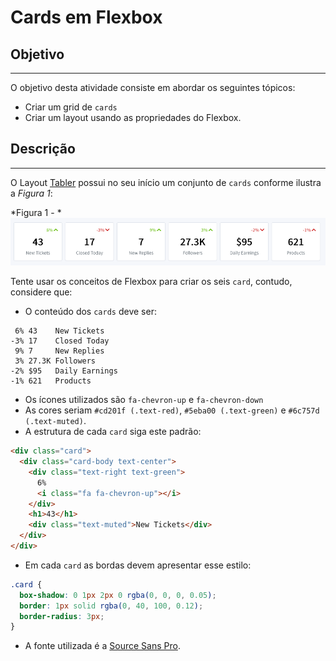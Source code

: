 # Cards em Flexbox

## Objetivo
---

O objetivo desta atividade consiste em abordar os seguintes tópicos:

- Criar um grid de `cards`
- Criar um layout usando as propriedades do Flexbox.
  
## Descrição
---
O Layout [Tabler](https://tabler.github.io/) possui no seu início um conjunto de `cards` conforme ilustra a *Figura 1*:
  
*Figura 1 - *<br>
![Stats](assets/layout.png)

Tente usar os conceitos de Flexbox para criar os seis `card`, contudo, considere que:

  * O conteúdo dos `cards` deve ser:

  ```
   6% 43    New Tickets
  -3% 17    Closed Today
   9% 7     New Replies
   3% 27.3K Followers
  -2% $95   Daily Earnings
  -1% 621   Products
  ```

  * Os ícones utilizados são `fa-chevron-up` e `fa-chevron-down`
  * As cores seriam `#cd201f (.text-red)`, `#5eba00 (.text-green)` e `#6c757d (.text-muted)`.
  * A estrutura de cada `card` siga este padrão:

  ```html
  <div class="card">
    <div class="card-body text-center">
      <div class="text-right text-green">
        6%
        <i class="fa fa-chevron-up"></i>
      </div>
      <h1>43</h1>
      <div class="text-muted">New Tickets</div>
    </div>
  </div>
  ```

  * Em cada `card` as bordas devem apresentar esse estilo:

  ```css
  .card {
    box-shadow: 0 1px 2px 0 rgba(0, 0, 0, 0.05);
    border: 1px solid rgba(0, 40, 100, 0.12);
    border-radius: 3px;
  }
  ```

  * A fonte utilizada é a [Source Sans Pro](https://fonts.google.com/specimen/Source+Sans+Pro).